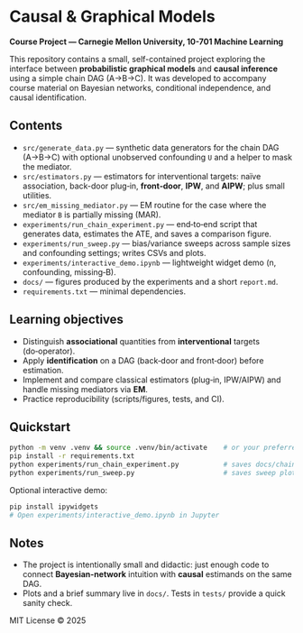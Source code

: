 # Causal & Graphical Models
**Course Project — Carnegie Mellon University, 10-701 Machine Learning**

This repository contains a small, self-contained project exploring the interface between **probabilistic graphical models** and **causal inference** using a simple chain DAG (A→B→C). It was developed to accompany course material on Bayesian networks, conditional independence, and causal identification.

## Contents
- `src/generate_data.py` — synthetic data generators for the chain DAG (A→B→C) with optional unobserved confounding `U` and a helper to mask the mediator.
- `src/estimators.py` — estimators for interventional targets: naïve association, back-door plug‑in, **front‑door**, **IPW**, and **AIPW**; plus small utilities.
- `src/em_missing_mediator.py` — EM routine for the case where the mediator `B` is partially missing (MAR).
- `experiments/run_chain_experiment.py` — end‑to‑end script that generates data, estimates the ATE, and saves a comparison figure.
- `experiments/run_sweep.py` — bias/variance sweeps across sample sizes and confounding settings; writes CSVs and plots.
- `experiments/interactive_demo.ipynb` — lightweight widget demo (n, confounding, missing‑B).
- `docs/` — figures produced by the experiments and a short `report.md`.
- `requirements.txt` — minimal dependencies.

## Learning objectives
- Distinguish **associational** quantities from **interventional** targets (do‑operator).
- Apply **identification** on a DAG (back‑door and front‑door) before estimation.
- Implement and compare classical estimators (plug‑in, IPW/AIPW) and handle missing mediators via **EM**.
- Practice reproducibility (scripts/figures, tests, and CI).

## Quickstart
```bash
python -m venv .venv && source .venv/bin/activate    # or your preferred env
pip install -r requirements.txt
python experiments/run_chain_experiment.py           # saves docs/chain_compare.png
python experiments/run_sweep.py                      # saves sweep plots + CSVs
```
Optional interactive demo:
```bash
pip install ipywidgets
# Open experiments/interactive_demo.ipynb in Jupyter
```

## Notes
- The project is intentionally small and didactic: just enough code to connect **Bayesian-network** intuition with **causal** estimands on the same DAG.
- Plots and a brief summary live in `docs/`. Tests in `tests/` provide a quick sanity check.

MIT License © 2025
